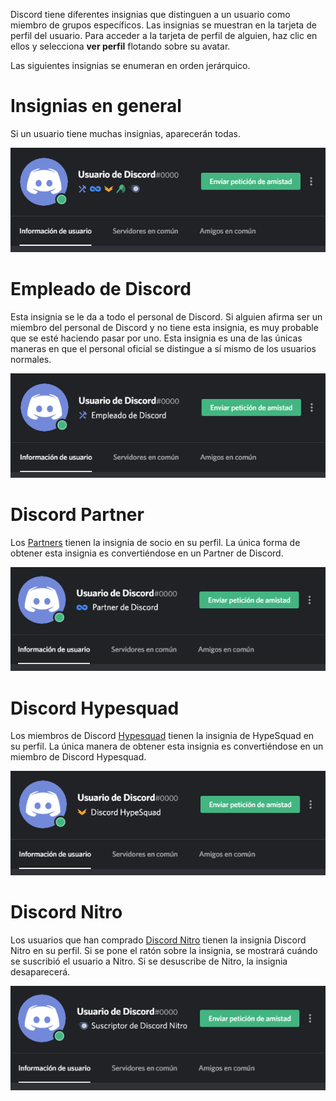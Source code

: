 <!-- TITLE: [ES] Insignias -->
<!-- SUBTITLE: Insignias de Discord -->

Discord tiene diferentes insignias que distinguen a un usuario como miembro de grupos específicos. Las insignias se muestran en la tarjeta de perfil del usuario. Para acceder a la tarjeta de perfil de alguien, haz clic en ellos y selecciona **ver perfil** flotando sobre su avatar.

Las siguientes insignias se enumeran en orden jerárquico.


# Insignias en general
Si un usuario tiene muchas insignias, aparecerán todas.

![General 1](/uploads/es/general-1.png "Vista general de las insignias")

# Empleado de Discord
Esta insignia se le da a todo el personal de Discord. Si alguien afirma ser un miembro del personal de Discord y no tiene esta insignia, es muy probable que se esté haciendo pasar por uno. Esta insignia es una de las únicas maneras en que el personal oficial se distingue a sí mismo de los usuarios normales.

![Empleado 1](/uploads/es/empleado-1.png "Insignia del personal de Discord")

# Discord Partner
Los [Partners](/partners) tienen la insignia de socio en su perfil. La única forma de obtener esta insignia es convertiéndose en un Partner de Discord.

![Partner 1](/uploads/es/partner-1.png "Insignia de Discord Partner")
# Discord Hypesquad
Los miembros de Discord [Hypesquad](/hypesquad) tienen la insignia de HypeSquad en su perfil. La única manera de obtener esta insignia es convertiéndose en un miembro de Discord Hypesquad.

![Hypesquad 1](/uploads/es/hypesquad-1.png "Insignia de Discord Hypesquad")
# Discord Nitro
Los usuarios que han comprado [Discord Nitro](/es/nitro) tienen la insignia Discord Nitro en su perfil. Si se pone el ratón sobre la insignia, se mostrará cuándo se suscribió el usuario a Nitro. Si se desuscribe de Nitro, la insignia desaparecerá.

![Nitro 1](/uploads/es/nitro-1.png "Insignia de Discord Nitro")
